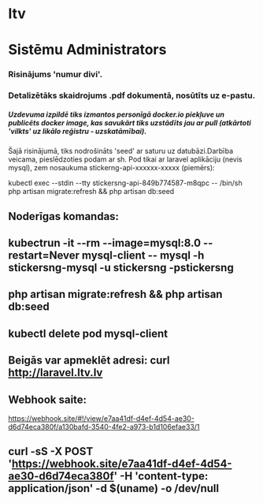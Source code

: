 # ltv
# Sistēmu Administrators
### Risinājums 'numur divi'.
### Detalizētāks skaidrojums .pdf dokumentā, nosūtīts uz e-pastu.
##### Uzdevuma izpildē tiks izmantos personīgā docker.io piekļuve un publicēts docker image, kas savukārt tiks uzstādīts jau ar pull (atkārtoti 'vilkts' uz likālo reģistru - uzskatāmībai).
Šajā risinājumā, tiks nodrošināts 'seed' ar saturu uz datubāzi.Darbība veicama, pieslēdzoties podam ar sh. Pod tikai ar laravel aplikāciju (nevis mysql), zem nosaukuma stickerng-api-xxxxxx-xxxxx (piemērs): 

kubectl exec --stdin --tty stickersng-api-849b774587-m8qpc -- /bin/sh
php artisan migrate:refresh && php artisan db:seed
## Noderīgas komandas:
## kubectrun -it --rm --image=mysql:8.0 --restart=Never mysql-client -- mysql -h stickersng-mysql -u stickersng -pstickersng
## php artisan migrate:refresh && php artisan db:seed
## kubectl delete pod mysql-client
## Beigās var apmeklēt adresi: curl http://laravel.ltv.lv
## Webhook saite:
 https://webhook.site/#!/view/e7aa41df-d4ef-4d54-ae30-d6d74eca380f/a130bafd-3540-4fe2-a973-b1d106efae33/1
## curl -sS -X POST 'https://webhook.site/e7aa41df-d4ef-4d54-ae30-d6d74eca380f' -H 'content-type: application/json' -d $(uname) -o /dev/null


